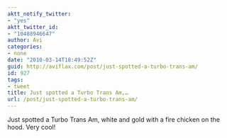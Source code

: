 ```yaml
---
aktt_notify_twitter:
- "yes"
aktt_twitter_id:
- "10488946647"
author: Avi
categories:
- none
date: "2010-03-14T18:49:52Z"
guid: http://aviflax.com/post/just-spotted-a-turbo-trans-am/
id: 927
tags:
- tweet
title: Just spotted a Turbo Trans Am,…
url: /post/just-spotted-a-turbo-trans-am/
---
```

Just spotted a Turbo Trans Am, white and gold with a fire chicken on the hood. Very cool!